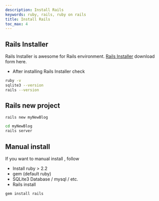 ```yaml
---
description: Install Rails
keywords: ruby, rails, ruby on rails
title: Install Rails
toc_max: 4
---
```


## Rails Installer

Rails Installer is awesome for Rails environment. [Rails Installer](http://railsinstaller.org/en) download form here.

* After installing Rails Installer check

```bash
ruby -v
sqlite3 --version
rails --version
```

## Rails new project

```bash
rails new myNewBlog

cd myNewBlog
rails server
```

## Manual install

If you want to manual install  , follow

 * Install ruby > 2.2
 * gem (default ruby)
 * SQLite3 Database / mysql / etc.
 * Rails install

 ```bash
 gem install rails
 ```
